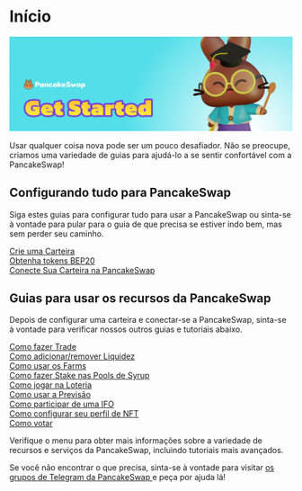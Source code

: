 # Início

![](../.gitbook/assets/get-started-header.png)

Usar qualquer coisa nova pode ser um pouco desafiador. Não se preocupe, criamos uma variedade de guias para ajudá-lo a se sentir confortável com a PancakeSwap!&#x20;

## Configurando tudo para PancakeSwap

Siga estes guias para configurar tudo para usar a PancakeSwap ou sinta-se à vontade para pular para o guia de que precisa se estiver indo bem, mas sem perder seu caminho.

[Crie uma Carteira](wallet-guide.md)\
[Obtenha tokens BEP20](bep20-guide.md)\
[Conecte Sua Carteira na PancakeSwap](connection-guide.md)

## Guias para usar os recursos da PancakeSwap

Depois de configurar uma carteira e conectar-se a PancakeSwap, sinta-se à vontade para verificar nossos outros guias e tutoriais abaixo.

[Como fazer Trade](../products/pancakeswap-exchange/trade-guide.md)\
[Como adicionar/remover Liquidez](https://docs.pancakeswap.finance/products/pancakeswap-exchange/liquidity-guide)\
[Como usar os Farms](https://docs.pancakeswap.finance/products/yield-farming/how-to-use-farms)\
[Como fazer Stake nas Pools de Syrup](https://docs.pancakeswap.finance/products/syrup-pool/syrup-pool-guide)\
[Como jogar na Loteria](https://docs.pancakeswap.finance/products/lottery/lottery-guide)\
[Como usar a Previsão](https://docs.pancakeswap.finance/products/prediction/prediction-guide)\
[Como participar de uma IFO](https://docs.pancakeswap.finance/products/ifo-initial-farm-offering/ifo-guide)\
[Como configurar seu perfil de NFT](https://docs.pancakeswap.finance/products/nft-profile-system/profile-guide)\
[Como votar](https://docs.pancakeswap.finance/products/voting/voting-guide)

Verifique o menu para obter mais informações sobre a variedade de recursos e serviços da PancakeSwap, incluindo tutoriais mais avançados.

Se você não encontrar o que precisa, sinta-se à vontade para visitar [os grupos de Telegram da PancakeSwap ](../contact-us/telegram.md)e peça por ajuda lá!
